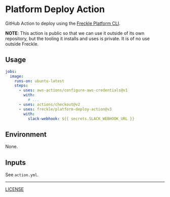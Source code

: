 # Platform Deploy Action

GitHub Action to deploy using the [Freckle Platform CLI][platform].

[platform]: https://github.com/freckle/platform

**NOTE**: This action is public so that we can use it outside of its own
repository, but the tooling it installs and uses is private. It is of no use
outside Freckle.

## Usage

```yaml
jobs:
  image:
    runs-on: ubuntu-latest
    steps:
      - uses: aws-actions/configure-aws-credentials@v1
        with:
          # ...
      - uses: actions/checkout@v2
      - uses: freckle/platform-deploy-action@v3
        with:
          slack-webhook: ${{ secrets.SLACK_WEBHOOK_URL }}
```

## Environment

None.

## Inputs

See `action.yml`.

---

[LICENSE](./LICENSE)

